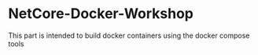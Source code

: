 # NetCore-Docker-Workshop

This part is intended to build docker containers using the docker compose tools
